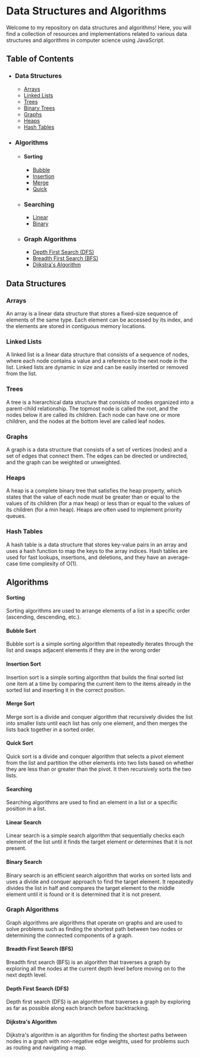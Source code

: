 # Data Structures and Algorithms

Welcome to my repository on data structures and algorithms! Here, you will find a collection of resources and implementations related to various data structures and algorithms in computer science using JavaScript.

## Table of Contents
* ###  Data Structures
    * [Arrays](/README.md#arrays)
    * [Linked Lists](/README.md#linked-lists)
    * [Trees](/README.md#trees)
    * [Binary Trees](/README.md#binary-trees)
    * [Graphs](/README.md#graphs)
    * [Heaps](/README.md#heaps)
    * [Hash Tables](/README.md#hash-tables)
* ###  Algorithms
    * #### Sorting
        * [Bubble](/README.md#bubble)
        * [Insertion](/README.md#insertion)
        * [Merge](/README.md#merge)
        * [Quick](/README.md#quick)
    * ### Searching
        * [Linear](/README.md#linear)
        * [Binary](/README.md#binary)
    * ### Graph Algorithms
        * [Depth First Search (DFS)](/README.md#breadth-first-search-bfs)
        * [Breadth First Search (BFS)](/README.md#depth-first-search-dfs)
        * [Djikstra's Algorithm](/README.md#dijkstras-algorithm)

## Data Structures

### Arrays
An array is a linear data structure that stores a fixed-size sequence of elements of the same type. Each element can be accessed by its index, and the elements are stored in contiguous memory locations.

### Linked Lists
A linked list is a linear data structure that consists of a sequence of nodes, where each node contains a value and a reference to the next node in the list. Linked lists are dynamic in size and can be easily inserted or removed from the list.

### Trees
A tree is a hierarchical data structure that consists of nodes organized into a parent-child relationship. The topmost node is called the root, and the nodes below it are called its children. Each node can have one or more children, and the nodes at the bottom level are called leaf nodes.

### Graphs
A graph is a data structure that consists of a set of vertices (nodes) and a set of edges that connect them. The edges can be directed or undirected, and the graph can be weighted or unweighted.

### Heaps
A heap is a complete binary tree that satisfies the heap property, which states that the value of each node must be greater than or equal to the values of its children (for a max heap) or less than or equal to the values of its children (for a min heap). Heaps are often used to implement priority queues.

### Hash Tables
A hash table is a data structure that stores key-value pairs in an array and uses a hash function to map the keys to the array indices. Hash tables are used for fast lookups, insertions, and deletions, and they have an average-case time complexity of O(1).

## Algorithms
#### Sorting
Sorting algorithms are used to arrange elements of a list in a specific order (ascending, descending, etc.).

#### Bubble Sort
Bubble sort is a simple sorting algorithm that repeatedly iterates through the list and swaps adjacent elements if they are in the wrong order

#### Insertion Sort
Insertion sort is a simple sorting algorithm that builds the final sorted list one item at a time by comparing the current item to the items already in the sorted list and inserting it in the correct position.

#### Merge Sort
Merge sort is a divide and conquer algorithm that recursively divides the list into smaller lists until each list has only one element, and then merges the lists back together in a sorted order.

#### Quick Sort
Quick sort is a divide and conquer algorithm that selects a pivot element from the list and partition the other elements into two lists based on whether they are less than or greater than the pivot. It then recursively sorts the two lists.

#### Searching
Searching algorithms are used to find an element in a list or a specific position in a list.

#### Linear Search
Linear search is a simple search algorithm that sequentially checks each element of the list until it finds the target element or determines that it is not present.

#### Binary Search
Binary search is an efficient search algorithm that works on sorted lists and uses a divide and conquer approach to find the target element. It repeatedly divides the list in half and compares the target element to the middle element until it is found or it is determined that it is not present.

### Graph Algorithms
Graph algorithms are algorithms that operate on graphs and are used to solve problems such as finding the shortest path between two nodes or determining the connected components of a graph.

#### Breadth First Search (BFS)
Breadth first search (BFS) is an algorithm that traverses a graph by exploring all the nodes at the current depth level before moving on to the next depth level.

#### Depth First Search (DFS)
Depth first search (DFS) is an algorithm that traverses a graph by exploring as far as possible along each branch before backtracking.

#### Dijkstra's Algorithm
Dijkstra's algorithm is an algorithm for finding the shortest paths between nodes in a graph with non-negative edge weights, used for problems such as routing and navigating a map.

